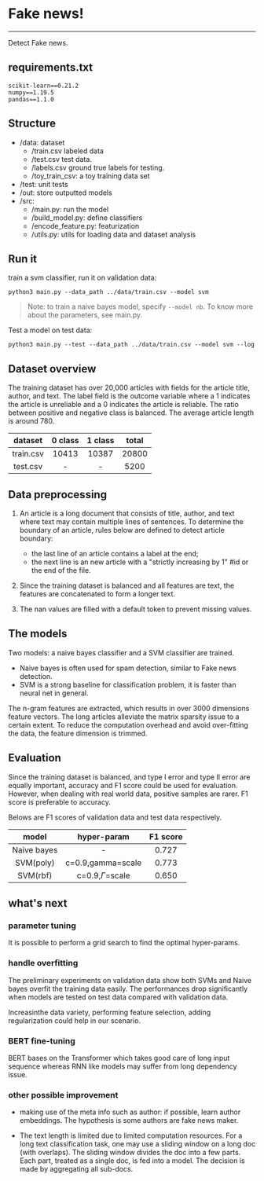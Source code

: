 # Fake news!
***
Detect Fake news.
## requirements.txt
```
scikit-learn==0.21.2
numpy==1.19.5
pandas==1.1.0
```

## Structure
* /data: dataset
  * /train.csv labeled data
  * /test.csv test data.
  * /labels.csv ground true labels for testing.
  * /toy_train_csv: a toy training data set
* /test: unit tests
* /out: store outputted models
* /src: 
  * /main.py: run the model 
  * /build_model.py: define classifiers
  * /encode_feature.py: featurization
  * /utils.py: utils for loading data and dataset analysis
## Run it
train a svm classifier, run it on validation data:
```
python3 main.py --data_path ../data/train.csv --model svm
```
>Note: to train a naive bayes model, specify ```--model nb```. To know more about the parameters, see main.py.

Test a model on test data:
```
python3 main.py --test --data_path ../data/train.csv --model svm --log
```

## Dataset overview

The training dataset has over 20,000 articles with fields for the article title, author, and text.
The label field is the outcome variable where a 1 indicates the article is unreliable and a 0 indicates the article is reliable.
The ratio between positive and negative class is balanced.
The average article length is around 780.

| dataset | 0 class | 1 class | total |
| :---: | :---: | :---: | :---: |
| train.csv | 10413 | 10387 | 20800 |
| test.csv | - | - | 5200 |


## Data preprocessing
1. An article is a long document that consists of title, author, and text where text may contain multiple lines of sentences. To determine
the boundary of an article, rules below are defined to detect article boundary:
    * the last line of an article contains a label at the end;
    * the next line is an new article with a "strictly increasing by 1" #id or the end of the file.

2. Since the training dataset is balanced and all features are text, the features are concatenated to form a longer text.
3. The nan values are filled with a default token to prevent missing values.
<!--- 
The max article length is limited to 128 where the exceeding part is truncated and the missing part is filled with padding.

Note: to accelerate BERT tokenizer, the text is pre-trimmed.
-->

## The models
Two models: a naive bayes classifier and a SVM classifier are trained.

* Naive bayes is often used for spam detection, similar to Fake news detection.
* SVM is a strong baseline for classification problem, it is faster than neural net in general.

The n-gram features are extracted, which results in over 3000 dimensions feature vectors. The long articles alleviate the matrix sparsity issue to a certain extent.
To reduce the computation overhead and avoid over-fitting the data, the feature dimension is trimmed.



<!--
The pre-trained BERT base model is fine-tuned; the representation of [CLS] token in the final layer is used for classification.\
optimizer: Adam\
loss function: Cross entropy loss
-->


## Evaluation
Since the training dataset is balanced, and type I error and type II error are equally important, accuracy and F1 score could be used for evaluation. However, when dealing with real world data, positive samples are rarer.
F1 score is preferable to accuracy.

Belows are F1 scores of validation data and test data respectively.

| model | hyper-param | F1 score |
| :---: | :---: | :---: |
| Naive bayes | - | 0.727 |
| SVM(poly) | c=0.9,gamma=scale | 0.773 |
| SVM(rbf) | c=0.9,$\Gamma$=scale | 0.650 |
## what's next

### parameter tuning
It is possible to perform a grid search to find the optimal hyper-params.
### handle overfitting
The preliminary experiments on validation data show both SVMs and Naive bayes overfit the training data easily. The performances drop significantly when models are tested on test data compared with validation data.

Increasinthe data variety, performing feature selection, adding regularization could help in our scenario.

### BERT fine-tuning
BERT bases on the Transformer which takes good care of long input sequence whereas RNN like models may suffer from long dependency issue.
### other possible improvement
* making use of the meta info such as author: if possible, learn author embeddings. The hypothesis is some authors are fake news maker.

* The text length is limited due to limited computation resources. For a long text classification task, one may use a sliding window on a long doc (with overlaps).
The sliding window divides the doc into a few parts. Each part, treated as a single doc, is fed into a model. The decision is made by aggregating all sub-docs.


